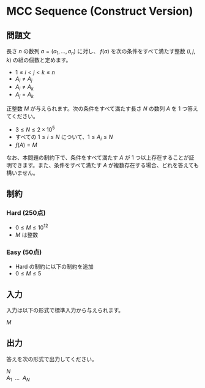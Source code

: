 # MCC Sequence (Construct Version)

## 問題文

長さ $n$ の数列 $a = (a_1, \dots, a_n)$ に対し、 $f(a)$ を次の条件をすべて満たす整数 $(i, j, k)$ の組の個数と定めます。

- $1 \le i < j < k \le n$
- $A_i \ne A_j$
- $A_i \ne A_k$
- $A_j = A_k$

正整数 $M$ が与えられます。次の条件をすべて満たす長さ $N$ の数列 $A$ を $1$ つ答えてください。

- $3 \le N \le 2 \times 10^5$
- すべての $1 \le i \le N$ について、$1 \le A_i \le N$
- $f(A) = M$

なお、本問題の制約下で、条件をすべて満たす $A$ が $1$ つ以上存在することが証明できます。また、条件をすべて満たす $A$ が複数存在する場合、どれを答えても構いません。

## 制約

### Hard (250点)

- $0 \le M \le {10}^{12}$
- $M$ は整数

### Easy (50点)

- Hard の制約に以下の制約を追加
- $0 \le M \le 5$

## 入力

入力は以下の形式で標準入力から与えられます。

<div class="code-math">

$M$

</div>

## 出力

答えを次の形式で出力してください。

<div class="code-math">

$N$ \
$A_1 \ \ \dots \ \ A_N$

</div>